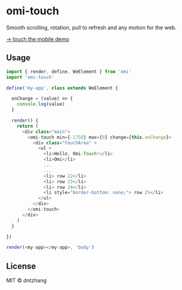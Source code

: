 # omi-touch

Smooth scrolling, rotation, pull to refresh and any motion for the web.

[→ touch the mobile demo](https://tencent.github.io/omi/packages/omi-touch/examples/simple/)

## Usage

```js
import { render, define, WeElement } from 'omi'
import 'omi-touch'

define('my-app', class extends WeElement {

  onChange = (value) => {
    console.log(value)
  }

  render() {
    return (
      <div class="main">
        <omi-touch min={-1750} max={0} change={this.onChange}>
          <div class="touchArea" >
            <ul >
              <li>Hello, Omi-Touch!</li>
              <li>Omi</li>
              ...
              ...
              <li> row 22</li>
              <li> row 23</li>
              <li> row 24</li>
              <li style="border-bottom: none;"> row 25</li>
            </ul>
          </div>
        </omi-touch>
      </div>
    )
  }

})

render(<my-app></my-app>, 'body')

```

## License

MIT © dntzhang
